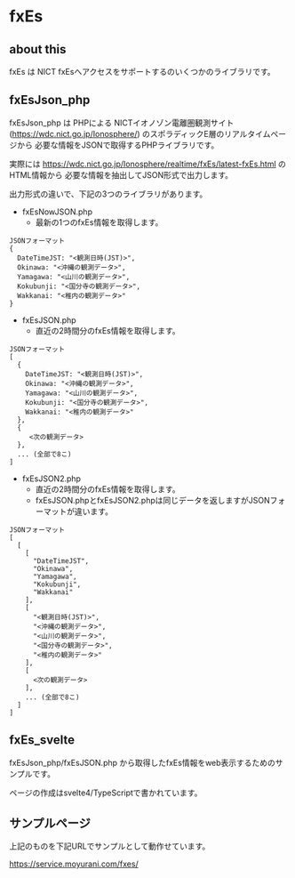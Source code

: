 # fxEs
## about this
fxEs は NICT fxEsへアクセスをサポートするのいくつかのライブラリです。

## fxEsJson_php
fxEsJson_php は PHPによる NICTイオノゾン電離圏観測サイト(https://wdc.nict.go.jp/Ionosphere/) のスポラディックE層のリアルタイムページから 必要な情報をJSONで取得するPHPライブラリです。

実際には
https://wdc.nict.go.jp/Ionosphere/realtime/fxEs/latest-fxEs.html
のHTML情報から 必要な情報を抽出してJSON形式で出力します。

出力形式の違いで、下記の3つのライブラリがあります。

- fxEsNowJSON.php
  * 最新の1つのfxEs情報を取得します。
```
JSONフォーマット
{
  DateTimeJST: "<観測日時(JST)>",
  Okinawa: "<沖縄の観測データ>",
  Yamagawa: "<山川の観測データ>",
  Kokubunji: "<国分寺の観測データ>",
  Wakkanai: "<稚内の観測データ>"
}
```
- fxEsJSON.php
  * 直近の2時間分のfxEs情報を取得します。
```
JSONフォーマット
[
  {
    DateTimeJST: "<観測日時(JST)>",
    Okinawa: "<沖縄の観測データ>",
    Yamagawa: "<山川の観測データ>",
    Kokubunji: "<国分寺の観測データ>",
    Wakkanai: "<稚内の観測データ>"
  },
  {
     <次の観測データ>
  },
  ... (全部で8こ)
]
```
- fxEsJSON2.php
  * 直近の2時間分のfxEs情報を取得します。
  * fxEsJSON.phpとfxEsJSON2.phpは同じデータを返しますがJSONフォーマットが違います。
```
JSONフォーマット
[
  [
    [
      "DateTimeJST",
      "Okinawa",
      "Yamagawa",
      "Kokubunji",
      "Wakkanai"
    ],
    [
      "<観測日時(JST)>",
      "<沖縄の観測データ>",
      "<山川の観測データ>",
      "<国分寺の観測データ>",
      "<稚内の観測データ>"
    ],
    [
      <次の観測データ>
    ],
    ... (全部で8こ)
  ]
]
```

## fxEs_svelte
fxEsJson_php/fxEsJSON.php から取得したfxEs情報をweb表示するためのサンプルです。

ページの作成はsvelte4/TypeScriptで書かれています。


## サンプルページ
上記のものを下記URLでサンプルとして動作せています。

https://service.moyurani.com/fxes/

